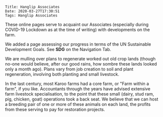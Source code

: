     Title: Hanglip Associates
    Date: 2020-03-27T17:30:51
    Tags: Hanglip Associates

These online pages serve to acquaint our Associates (especially during COVID-19 Lockdown as at the time of writing) with developments on the farm.  

We added a page assessing our progress in terms of the UN Sustainable Development Goals. See **SDG** on the Navigation Tab.

We are mulling over plans to regenerate worked out old crop lands (though no-one would believe, after our good rains, how sombre these lands looked only a month ago). Plans vary from job creation to soil and plant regeneration, involving both planting and small livestock.  

<!-- more -->

In the last century, most Karoo farms had a core farm, or "Farm within a farm", if you like. Accountants through the years have advised extensive farm livestock specialisation, to the point that these small (dairy, stud ram, pig, chicken, goat) operations took a back seat. We believe that we can host a breeding pair of one or more of these animals on each land, the profits from these serving to pay for restoration projects.  



